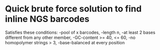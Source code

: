 # Quick brute force solution to find inline NGS barcodes
Satisfies these conditions:
-pool of x barcodes,
-length n,
-at least 2 bases different from any other member,
-GC-content >= 40, <= 60,
-no homopolymer strings > 3,
-base-balanced at every position
